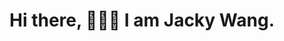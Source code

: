 <h1 align="center">
  Hi there, 👋👋👋 I am Jacky Wang. 
</h1>


<!--
### Hi there 👋
-->

<!--
**Jacky0400143/Jacky0400143** is a ✨ _special_ ✨ repository because its `README.md` (this file) appears on your GitHub profile.

Here are some ideas to get you started:

- 🔭 I’m currently working on ...
- 🌱 I’m currently learning ...
- 👯 I’m looking to collaborate on ...
- 🤔 I’m looking for help with ...
- 💬 Ask me about ...
- 📫 How to reach me: ...
- 😄 Pronouns: ...
- ⚡ Fun fact: ...
-->
